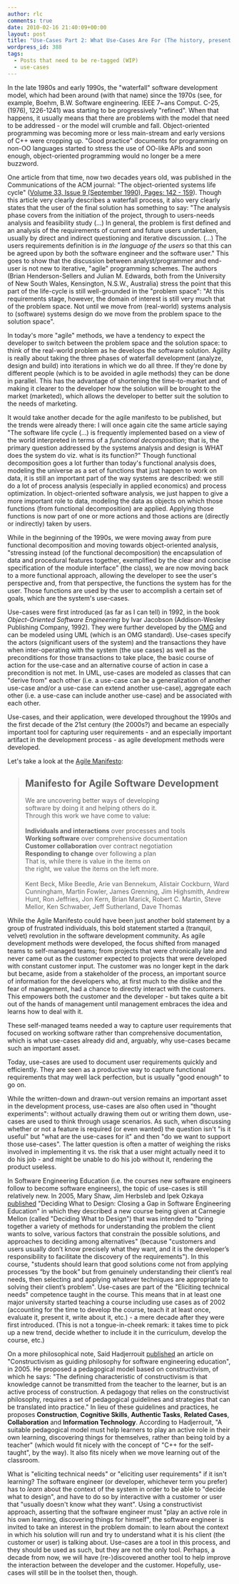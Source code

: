 ```yaml
---
author: rlc
comments: true
date: 2010-02-16 21:40:09+00:00
layout: post
title: "Use-Cases Part 2: What Use-Cases Are For (The history, present and future of use-cases)"
wordpress_id: 388
tags:
  - Posts that need to be re-tagged (WIP)
  - use-cases
---
```


In the late 1980s and early 1990s, the "waterfall" software development model, which had been around (with that name) since the 1970s (see, for example, Boehm, B.W. Software engineering. IEEE 7~ans Comput. C-25, (1976), 1226-1241) was starting to be progressively "refined". When that happens, it usually means that there are problems with the model that need to be addressed - or the model will crumble and fall. Object-oriented programming was becoming more or less main-stream and early versions of C++ were cropping up. "Good practice" documents for programming on non-OO languages started to stress the use of OO-like APIs and soon enough, object-oriented programming would no longer be a mere buzzword.

<!--more-->

One article from that time, now two decades years old, was published in the Communications of the ACM journal: "The object-oriented systems life cycle" ([Volume 33, Issue 9 (September 1990), Pages: 142 - 159](http://portal.acm.org/citation.cfm?id=83880.84529&jmp=cit&coll=ACM&dl=ACM&CFID=1154054&CFTOKEN=24694148#CIT)). Though this article very clearly describes a waterfall process, it also very clearly states that the user of the final solution has something to say: "The analysis phase
covers from the initiation of the project, through to users-needs analysis and feasibility study (...) In general, the problem is first defined and an analysis of the requirements of current and future users undertaken, usually by direct and indirect questioning and iterative discussion. (...) The users requirements
definition is _in the language of the users_ so that this can be agreed upon by both the software engineer and the software user." This goes to show that the discussion between analyst/programmer and end-user is not new to iterative, "agile" programming schemes. The authors (Brian Henderson-Sellers and Julian M. Edwards, both from the University of New South Wales, Kensington, N.S.W., Australia) stress the point that this part of the life-cycle is still well-grounded in the "problem space": "At this requirements stage, however, the domain of interest is still very much that of the problem space. Not until we move from (real-world) systems analysis to (software) systems design do we move from the problem space to the solution space".

In today's more "agile" methods, we have a tendency to expect the developer to switch between the problem space and the solution space: to think of the real-world problem as he develops the software solution. Agility is really about taking the three phases of waterfall development (analyze, design and build) into iterations in which we do all three. If they're done by different people (which is to be avoided in agile methods) they can be done in parallel. This has the advantage of shortening the time-to-market and of making it clearer to the developer how the solution will be brought to the market (marketed), which allows the developer to better suit the solution to the needs of marketing.

It would take another decade for the agile manifesto to be published, but the trends were already there: I will once again cite the same article saying "The software life cycle (...) is frequently implemented based on a view of the world interpreted in terms of a _functional decomposition_; that is, the primary question addressed by the systems analysis and design is WHAT does the system do viz. what is its function?" Though functional decomposition goes a lot further than today's functional analysis does, modeling the universe as a set of functions that just happen to work on data, it is still an important part of the way systems are described: we still do a lot of process analysis (especially in applied economics) and process optimization. In object-oriented software analysis, we just happen to give a more important role to data, modeling the data as objects on which those functions (from functional decomposition) are applied. Applying those functions is now part of one or more actions and those actions are (directly or indirectly) taken by users.

While in the beginning of the 1990s, we were moving away from pure functional decomposition and moving towards object-oriented analysis, "stressing instead (of the functional decomposition) the encapsulation of data and procedural features together, exemplified by the clear and concise specification of the module interface" (the class), we are now moving back to a more functional approach, allowing the developer to see the user's perspective and, from that perspective, the functions the system has for the user. Those functions are used by the user to accomplish a certain set of goals, which are the system's use-cases.

Use-cases were first introduced (as far as I can tell) in 1992, in the book _Object-Oriented Software Engineering_ by Ivar Jacobson (Addison-Wesley Publishing Company, 1992). They were further developed by the [OMG](http://omg.org) and can be modeled using UML (which is an OMG standard). Use-cases specify the actors (significant users of the system) and the transactions they have when inter-operating with the system (the use cases) as well as the preconditions for those transactions to take place, the basic course of action for the use-case and an alternative course of action in case a precondition is not met. In UML, use-cases are modeled as classes that can "derive from" each other (i.e. a use-case can be a generalization of another use-case and/or a use-case can extend another use-case), aggregate each other (i.e. a use-case can include another use-case) and be associated with each other.

Use-cases, and their application, were developed throughout the 1990s and the first decade of the 21st century (the 2000s?) and became an especially important tool for capturing user requirements - and an especially important artifact in the development process - as agile development methods were developed.

Let's take a look at the [Agile Manifesto](http://agilemanifesto.org/):

<blockquote>
<h2>Manifesto for Agile Software Development</h2>
We are uncovering better ways of developing<br/>
software by doing it and helping others do it.<br/>
Through this work we have come to value:<br/>
<br/>
<b>Individuals and interactions</b> over processes and tools<br/>
<b>Working software</b> over comprehensive documentation<br/>
<b>Customer collaboration</b> over contract negotiation<br/>
<b>Responding to change</b> over following a plan<br/>
That is, while there is value in the items on<br/>
the right, we value the items on the left more.<br/>
<br/>
Kent Beck, Mike Beedle, Arie van Bennekum, Alistair Cockburn, Ward Cunningham, Martin Fowler, James Grenning, Jim Highsmith, Andrew Hunt, Ron Jeffries, Jon Kern, Brian Marick, Robert C. Martin, Steve Mellor, Ken Schwaber, Jeff Sutherland, Dave Thomas</blockquote>

While the Agile Manifesto could have been just another bold statement by a group of frustrated individuals, this bold statement started a (tranquil, velvet) revolution in the software development community. As agile development methods were developed, the focus shifted from managed teams to self-managed teams; from projects that were chronically late and never came out as the customer expected to projects that were developed with constant customer input. The customer was no longer kept in the dark but became, aside from a stakeholder of the process, an important source of information for the developers who, at first much to the dislike and the fear of management, had a chance to directly interact with the customers. This empowers both the customer and the developer - but takes quite a bit out of the hands of management until management embraces the idea and learns how to deal with it.

These self-managed teams needed a way to capture user requirements that focused on working software rather than comprehensive documentation, which is what use-cases already did and, arguably, why use-cases became such an important asset.

Today, use-cases are used to document user requirements quickly and efficiently. They are seen as a productive way to capture functional requirements that may well lack perfection, but is usually "good enough" to go on.

While the written-down and drawn-out version remains an important asset in the development process, use-cases are also often used in "thought experiments": without actually drawing them out or writing them down, use-cases are used to think through usage scenarios. As such, when discussing whether or not a feature is required (or even wanted) the question isn't "is it useful" but "what are the use-cases for it" and then "do we want to support those use-cases". The latter question is often a matter of weighing the risks involved in implementing it vs. the risk that a user might actually need it to do his job - and might be unable to do his job without it, rendering the product useless.

In Software Engineering Education (i.e. the courses new software engineers follow to become software engineers), the topic of use-cases is still relatively new. In 2005, Mary Shaw, Jim Herbsleb and Ipek Ozkaya [published](http://portal.acm.org/citation.cfm?id=1062563&dl=GUIDE&coll=GUIDE&CFID=72120033&CFTOKEN=76543455) "Deciding What to Design: Closing a Gap in Software Engineering Education" in which they described a new course being given at Carnegie Mellon (called "Deciding What to Design") that was intended to "bring together a variety of methods for understanding the problem the client wants to solve, various factors that constrain the possible solutions, and approaches to deciding among alternatives" (because "customers and users usually don’t know precisely what they want, and it is the developer’s responsibility to facilitate the discovery of the requirements"). In this course, "students should learn that good solutions come not from applying processes “by the book” but from genuinely understanding their client’s real needs, then selecting and applying whatever techniques are appropriate to solving their client’s problem". Use-cases are part of the "Eliciting technical needs" competence taught in the course. This means that in at least one major university started teaching a course including use cases as of 2002 (accounting for the time to develop the course, teach it at least once, evaluate it, present it, write about it, etc.) - a mere decade after they were first introduced. (This is not a tongue-in-cheek remark: it takes time to pick up a new trend, decide whether to include it in the curriculum, develop the course, etc.)

On a more philosophical note, Said Hadjerrouit [published](http://portal.acm.org/citation.cfm?id=1113875&dl=GUIDE&coll=GUIDE&CFID=72120126&CFTOKEN=59021832) an article on "Constructivism as guiding philosophy for software engineering education", in 2005. He proposed a pedagogical model based on constructivism, of which he says: "The defining characteristic of constructivism is that knowledge cannot be transmitted from the teacher to the learner, but is an active process of construction. A pedagogy that relies on the constructivist philosophy, requires a set of pedagogical guidelines and strategies that can be translated into practice." In lieu of these guidelines and practices, he proposes **Construction**, **Cognitive Skills**, **Authentic Tasks**, **Related Cases**, **Collaboration** and **Information Technology**. According to Hadjerrouit, "A suitable pedagogical model must help learners to play an active role in their own learning, discovering things for themselves, rather than being told by a teacher" (which would fit nicely with the concept of "C++ for the self-taught", by the way). It also fits nicely when we move learning out of the classroom.

What is "eliciting technical needs" or "eliciting user requirements" if it isn't learning? The software engineer (or developer, whichever term you prefer) has to _learn_ about the context of the system in order to be able to "decide what to design", and have to do so by interactive with a customer or user that "usually doesn't know what they want". Using a constructivist approach, asserting that the software engineer must "play an active role in his own learning, discovering things for himself", the software engineer is invited to take an interest in the problem domain: to learn about the context in which his solution will run and try to understand what it is his client (the customer or user) is talking about. Use-cases are a tool in this process, and they should be used as such, but they are not the only tool. Perhaps, a decade from now, we will have (re-)discovered another tool to help improve the interaction between the developer and the customer. Hopefully, use-cases will still be in the toolset then, though.
